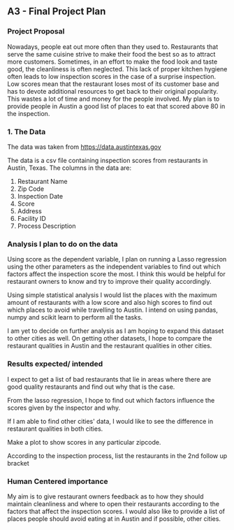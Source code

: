 
## A3 - Final Project Plan

### Project Proposal

Nowadays, people eat out more often than they used to. Restaurants that serve the same cuisine strive to make their food the best so as to attract more customers. Sometimes, in an effort to make the food look and taste good, the cleanliness is often neglected. This lack of proper kitchen hygiene often leads to low inspection scores in the case of a surprise inspection. Low scores mean that the restaurant loses most of its customer base and has to devote additional resources to get back to their original popularity. This wastes a lot of time and money for the people involved. My plan is to provide people in Austin a good list of places to eat that scored above 80 in the inspection.

### 1. The Data

The data was taken from https://data.austintexas.gov

The data is a csv file containing inspection scores from restaurants in Austin, Texas. The columns in the data are:  
1) Restaurant Name  
2) Zip Code  
3) Inspection Date  
4) Score  
5) Address  
6) Facility ID  
7) Process Description  


### Analysis I plan to do on the data

Using score as the dependent variable,  I plan on running a Lasso regression using the other parameters as the independent variables to find out which factors affect the inspection score the most. I think this would be helpful for restaurant owners to know and try to improve their quality accordingly. 

Using simple statistical analysis I would list the places with the maximum amount of restaurants with a low score and also high scores to find out which places to avoid while travelling to Austin. I intend on using pandas, numpy and scikit learn to perform all the tasks.  

I am yet to decide on further analysis as I am hoping to expand this dataset to other cities as well. On getting other datasets, I hope to compare the restaurant qualities in Austin and the restaurant qualities in other cities.


### Results expected/ intended

I expect to get a list of bad restaurants that lie in areas where there are good quality restaurants and find out why that is the case.   
  
From the lasso regression, I hope to find out which factors influence the scores given by the inspector and why.    

If I am able to find other cities' data, I would like to see the difference in restaurant qualities in both cities.  
  
Make a plot to show scores in any particular zipcode.  

According to the inspection process, list the restaurants in the 2nd follow up bracket




### Human Centered importance

My aim is to give restaurant owners feedback as to how they should maintain cleanliness and where to open their restaurants according to the factors that affect the inspection scores. I would also like to provide a list of places people should avoid eating at in Austin and if possible, other cities. 


```python

```
